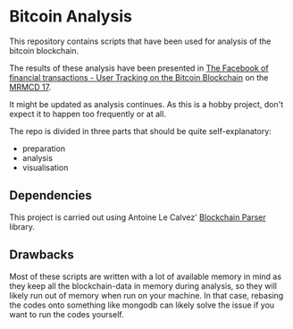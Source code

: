 # Bitcoin Analysis

This repository contains scripts that have been used for analysis of the bitcoin blockchain.

The results of these analysis have been presented in [The Facebook of financial transactions - User Tracking on the Bitcoin Blockchain](https://media.ccc.de/v/FWTYS3) on the [MRMCD 17](https://2017.mrmcd.net/index.en.html).

It might be updated as analysis continues. As this is a hobby project, don't expect it to happen too frequently or at all.

The repo is divided in three parts that should be quite self-explanatory:

  * preparation
  * analysis
  * visualisation


## Dependencies

This project is carried out using Antoine Le Calvez' [Blockchain Parser](https://github.com/alecalve/python-bitcoin-blockchain-parser) library.


## Drawbacks

Most of these scripts are written with a lot of available memory in mind as they keep all the blockchain-data in memory during analysis, so they will likely run out of memory when run on your machine. In that case, rebasing the codes onto something like mongodb can likely solve the issue if you want to run the codes yourself.
